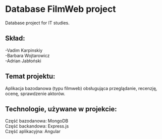 # Database FilmWeb project
Database project for IT studies.

## Skład:
-Vadim Karpinskiy <br>
-Barbara Wojtarowicz <br>
-Adrian Jabłoński <br>

## Temat projektu:    
Aplikacja bazodanowa (typu filmweb) obsługująca przeglądanie, recenzję, ocenę, sprawdzenie aktorów.

## Technologie, używane w projekcie:
Część bazodanowa: MongoDB <br>
Część backandowa: Express.js <br>
Część aplikacyjna: Angular
